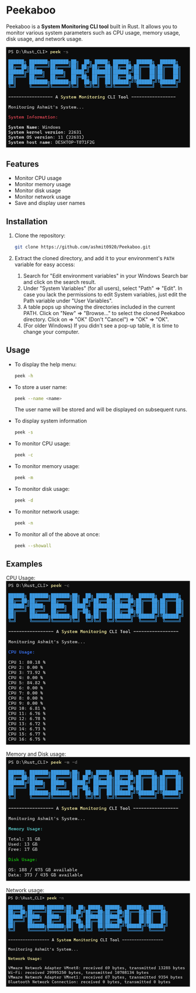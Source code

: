 # Peekaboo

Peekaboo is a **System Monitoring CLI tool** built in Rust. It allows you to monitor various system parameters such as CPU usage, memory usage, disk usage, and network usage.

![Peekaboo](./assets/system.png)

## Features

- Monitor CPU usage
- Monitor memory usage
- Monitor disk usage
- Monitor network usage
- Save and display user names

## Installation

1. Clone the repository:
    ```sh
    git clone https://github.com/ashmit0920/Peekaboo.git
    ```

2. Extract the cloned directory, and add it to your environment's `PATH` variable for easy access:
    1. Search for "Edit environment variables" in your Windows Search bar and click on the search result.
    2. Under "System Variables" (for all users), select "Path" => "Edit". In case you lack the permissions to edit System variables, just edit the Path variable under "User Variables".
    3. A table pops up showing the directories included in the current PATH. Click on "New" ⇒ "Browse..." to select the cloned Peekaboo directory. Click on ⇒ "OK" (Don't "Cancel") ⇒ "OK" ⇒ "OK".
    4. (For older Windows) If you didn't see a pop-up table, it is time to change your computer.

## Usage

- To display the help menu:
    ```sh
    peek -h
    ```
- To store a user name:
    ```sh
    peek --name <name>
    ```
    The user name will be stored and will be displayed on subsequent runs.

- To display system information
    ```sh
    peek -s
    ```

- To monitor CPU usage:
    ```sh
    peek -c
    ```

- To monitor memory usage:
    ```sh
    peek -m
    ```

- To monitor disk usage:
    ```sh
    peek -d
    ```

- To monitor network usage:
    ```sh
    peek -n
    ```

- To monitor all of the above at once:
    ```sh
    peek --showall
    ```

## Examples

CPU Usage:
![CPU usage](./assets/cpu.png)

Memory and Disk usage:
![Memory and Disk usage](./assets/memory%20and%20disk.png)

Network usage:
![Network Usage](./assets/network.png)
